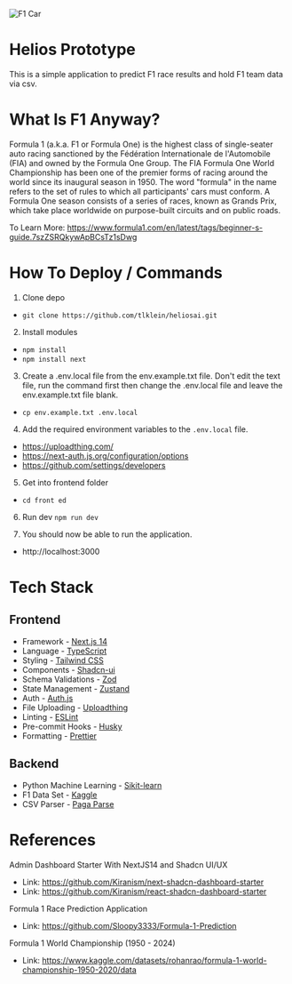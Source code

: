 ![F1 Car](https://media.formula1.com/image/upload/f_auto,c_limit,w_1440,q_auto/f_auto/q_auto/content/dam/fom-website/manual/Misc/Driver%20Of%20The%20Day/2023/2023%20Drivers%20Grid%20Shot%202)

# Helios Prototype
This is a simple application to predict F1 race results and hold F1 team data via csv. 


# What Is F1 Anyway?
Formula 1 (a.k.a. F1 or Formula One) is the highest class of single-seater auto racing sanctioned by the Fédération Internationale de l'Automobile (FIA) and owned by the Formula One Group. The FIA Formula One World Championship has been one of the premier forms of racing around the world since its inaugural season in 1950. The word "formula" in the name refers to the set of rules to which all participants' cars must conform. A Formula One season consists of a series of races, known as Grands Prix, which take place worldwide on purpose-built circuits and on public roads.

To Learn More: https://www.formula1.com/en/latest/tags/beginner-s-guide.7szZSRQkywApBCsTz1sDwg


# How To Deploy / Commands
1. Clone depo
- `git clone https://github.com/tlklein/heliosai.git`

2. Install modules
- `npm install`
- `npm install next`

3. Create a .env.local file from the env.example.txt file. Don't edit the text file, run the command first then change the .env.local file and leave the env.example.txt file blank.  
- `cp env.example.txt .env.local`

4. Add the required environment variables to the `.env.local` file.
- https://uploadthing.com/
- https://next-auth.js.org/configuration/options
- https://github.com/settings/developers 

5. Get into frontend folder
- `cd front ed`

6. Run dev 
`npm run dev`

7. You should now be able to run the application. 
- http://localhost:3000


# Tech Stack
## Frontend
- Framework - [Next.js 14](https://nextjs.org/13)
- Language - [TypeScript](https://www.typescriptlang.org)
- Styling - [Tailwind CSS](https://tailwindcss.com)
- Components - [Shadcn-ui](https://ui.shadcn.com)
- Schema Validations - [Zod](https://zod.dev)
- State Management - [Zustand](https://zustand-demo.pmnd.rs)
- Auth - [Auth.js](https://authjs.dev/)
- File Uploading - [Uploadthing](https://uploadthing.com)
- Linting - [ESLint](https://eslint.org)
- Pre-commit Hooks - [Husky](https://typicode.github.io/husky/)
- Formatting - [Prettier](https://prettier.io)

## Backend 
- Python Machine Learning - [Sikit-learn](https://scikit-learn.org/stable/index.html)
- F1 Data Set - [Kaggle](https://www.kaggle.com/datasets/rohanrao/formula-1-world-championship-1950-2020/data)
- CSV Parser - [Paga Parse](https://www.papaparse.com/)

# References
Admin Dashboard Starter With NextJS14 and Shadcn UI/UX
- Link: https://github.com/Kiranism/next-shadcn-dashboard-starter
- Link: https://github.com/Kiranism/react-shadcn-dashboard-starter

Formula 1 Race Prediction Application
- Link: https://github.com/Sloopy3333/Formula-1-Prediction 

Formula 1 World Championship (1950 - 2024) 
- Link: https://www.kaggle.com/datasets/rohanrao/formula-1-world-championship-1950-2020/data 